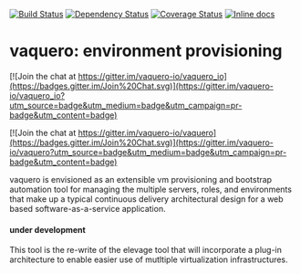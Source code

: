 [![Build Status](https://travis-ci.org/vaquero-io/vaquero.svg?branch=master)][travis]
[![Dependency Status](https://gemnasium.com/vaquero-io/vaquero.png?travis)][gemnasium]
[![Coverage Status](https://coveralls.io/repos/vaquero-io/vaquero/badge.png?branch=master)][coveralls]
[![Inline docs](http://inch-ci.org/github/vaquero-io/vaquero.png?branch=master)][inch]

[travis]: http://travis-ci.org/vaquero-io/vaquero
[gemnasium]: https://gemnasium.com/vaquero-io/vaquero
[coveralls]: https://coveralls.io/r/vaquero-io/vaquero
[inch]: http://inch-ci.org/github/vaquero-io/vaquero

# vaquero: environment provisioning

[![Join the chat at https://gitter.im/vaquero-io/vaquero_io](https://badges.gitter.im/Join%20Chat.svg)](https://gitter.im/vaquero-io/vaquero_io?utm_source=badge&utm_medium=badge&utm_campaign=pr-badge&utm_content=badge)

[![Join the chat at https://gitter.im/vaquero-io/vaquero](https://badges.gitter.im/Join%20Chat.svg)](https://gitter.im/vaquero-io/vaquero?utm_source=badge&utm_medium=badge&utm_campaign=pr-badge&utm_content=badge)

vaquero is envisioned as an extensible vm provisioning and bootstrap automation tool for managing the multiple servers, roles, and environments that make up a typical continuous delivery architectural design for a web based software-as-a-service application.

#### under development
This tool is the re-write of the elevage tool that will incorporate a plug-in architecture to enable easier use of mutltiple virtualization infrastructures.
